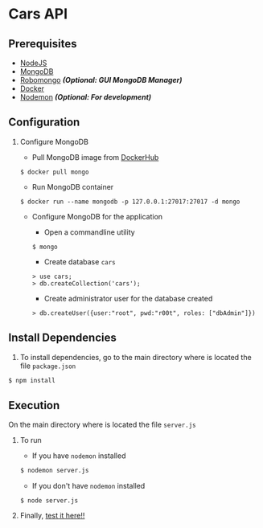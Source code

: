 # **Cars API**

## **Prerequisites**

* [NodeJS](https://nodejs.org/en/download/)
* [MongoDB](https://www.mongodb.com/)
* [Robomongo](https://robomongo.org/) **_(Optional: GUI MongoDB Manager)_**
* [Docker](https://www.docker.com/community-edition)
* [Nodemon](https://github.com/remy/nodemon) **_(Optional: For development)_**

## **Configuration**

1. Configure MongoDB

    * Pull MongoDB image from [DockerHub](https://hub.docker.com/)
    ```ssh
    $ docker pull mongo
    ```

    * Run MongoDB container
    ```ssh
    $ docker run --name mongodb -p 127.0.0.1:27017:27017 -d mongo
    ```

    * Configure MongoDB for the application
        * Open a commandline utility
        ```ssh
        $ mongo
        ```

        * Create database `cars`
        ```ssh
        > use cars;
        > db.createCollection('cars');
        ```

        * Create administrator user for the database created
        ```ssh
        > db.createUser({user:"root", pwd:"r00t", roles: ["dbAdmin"]})
        ```

## **Install Dependencies**

1. To install dependencies, go to the main directory where is located the file `package.json`
```sh
$ npm install
```

## **Execution**

On the main directory where is located the file `server.js`

1. To run

    * If you have `nodemon` installed 
    ```sh
    $ nodemon server.js

    ```
    * If you don't have `nodemon` installed
    ```ssh
    $ node server.js
    ```

2. Finally, [test it here!!](http://127.0.0.1:3000)